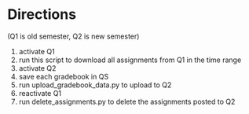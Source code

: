 Directions
===
(Q1 is old semester, Q2 is new semester)

1. activate Q1
2. run this script to download all assignments from Q1 in the time range
3. activate Q2
4. save each gradebook in QS
5. run upload_gradebook_data.py to upload to Q2
6. reactivate Q1
7. run delete_assignments.py to delete the assignments posted to Q2
